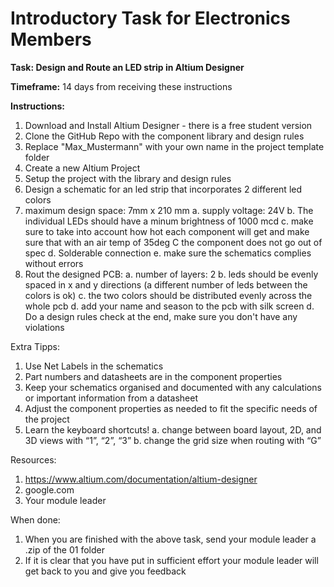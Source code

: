 # Introductory Task for Electronics Members



**Task: Design and Route an LED strip in Altium Designer**



**Timeframe:** 14 days from receiving these instructions



**Instructions:**

1. Download and Install Altium Designer - there is a free student version
2. Clone the GitHub Repo with the component library and design rules
3. Replace "Max_Mustermann" with your own name in the project template folder 
4. Create a new Altium Project
5. Setup the project with the library and design rules
6. Design a schematic for an led strip that incorporates 2 different led colors
7. maximum design space: 7mm x 210 mm
  a. supply voltage: 24V
  b. The individual LEDs should have a minum brightness of 1000 mcd
  c. make sure to take into account how hot each component will get and make sure that with an air temp of 35deg C the component does not go out of spec
  d. Solderable connection
  e. make sure the schematics complies without errors
8. Rout the designed PCB:
  a. number of layers: 2
  b. leds should be evenly spaced in x and y directions (a different number of leds between the colors is ok)
  c. the two colors should be distributed evenly across the whole pcb
  d. add your name and season to the pcb with silk screen
  d. Do a design rules check at the end, make sure you don't have any violations



Extra Tipps:
1. Use Net Labels in the schematics
2. Part numbers and datasheets are in the component properties
3. Keep your schematics organised and documented with any calculations or important information from a datasheet
4. Adjust the component properties as needed to fit the specific needs of the project
5. Learn the keyboard shortcuts!
  a. change between board layout, 2D, and 3D views with “1”, “2”, “3”
  b. change the grid size when routing with “G”


Resources:
1. https://www.altium.com/documentation/altium-designer
2. google.com
3. Your module leader


When done:
1. When you are finished with the above task, send your module leader a .zip of the 01 folder
2. If it is clear that you have put in sufficient effort your module leader will get back to you and give you feedback
